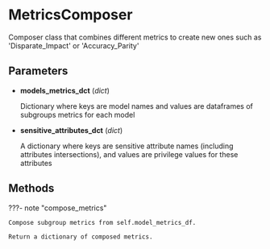 # MetricsComposer

Composer class that combines different metrics to create new ones such as 'Disparate_Impact' or 'Accuracy_Parity'



## Parameters

- **models_metrics_dct** (*dict*)

    Dictionary where keys are model names and values are dataframes of subgroups metrics for each model

- **sensitive_attributes_dct** (*dict*)

    A dictionary where keys are sensitive attribute names (including attributes intersections),  and values are privilege values for these attributes




## Methods

???- note "compose_metrics"

    Compose subgroup metrics from self.model_metrics_df.

    Return a dictionary of composed metrics.

    
